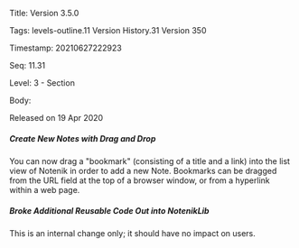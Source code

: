 Title:  Version 3.5.0

Tags:   levels-outline.11 Version History.31 Version 350

Timestamp: 20210627222923

Seq:    11.31

Level:  3 - Section

Body: 

Released on 19 Apr 2020
 
##### Create New Notes with Drag and Drop

You can now drag a "bookmark" (consisting of a title and a link) into the list view of Notenik in order to add a new Note. Bookmarks can be dragged from the URL field at the top of a browser window, or from a hyperlink within a web page. 

 
##### Broke Additional Reusable Code Out into NotenikLib

This is an internal change only; it should have no impact on users.

